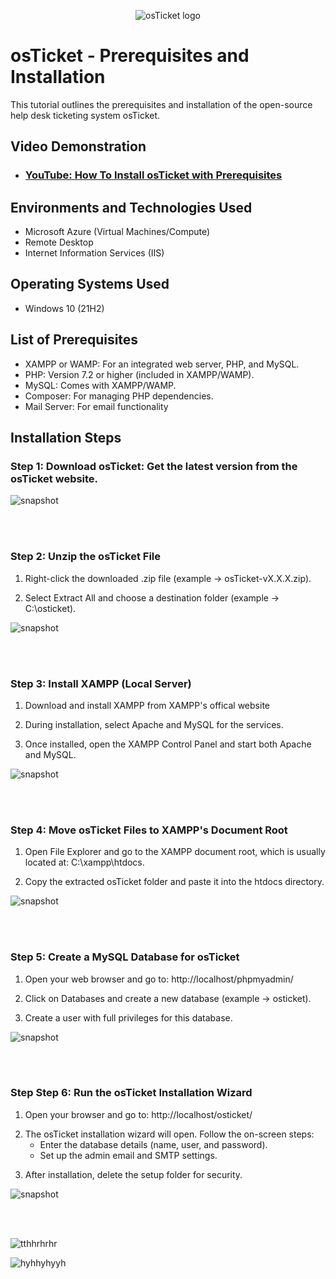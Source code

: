 <p align="center">
<img src="https://i.imgur.com/Clzj7Xs.png" alt="osTicket logo"/>
</p>

<h1>osTicket - Prerequisites and Installation</h1>
This tutorial outlines the prerequisites and installation of the open-source help desk ticketing system osTicket.<br />


<h2>Video Demonstration</h2>

- ### [YouTube: How To Install osTicket with Prerequisites](https://www.youtube.com/watch?v=Olh1z-RNEhQ)

<h2>Environments and Technologies Used</h2>

- Microsoft Azure (Virtual Machines/Compute)
- Remote Desktop
- Internet Information Services (IIS)

<h2>Operating Systems Used </h2>

- Windows 10</b> (21H2)

<h2>List of Prerequisites</h2>

- XAMPP or WAMP: For an integrated web server, PHP, and MySQL.
- PHP: Version 7.2 or higher (included in XAMPP/WAMP).
- MySQL: Comes with XAMPP/WAMP.
- Composer: For managing PHP dependencies.
- Mail Server: For email functionality 

<h2>Installation Steps</h2>
<p>
<h3>Step 1: Download osTicket: Get the latest version from the osTicket website.</h3>
  
![snapshot](https://github.com/user-attachments/assets/da8ba679-06cb-49a5-8a2d-f289cf5ab521)

>
<p> 
<br />
<br />
<p>
<h3>Step 2: Unzip the osTicket File</h3>

1. Right-click the downloaded .zip file (example -> osTicket-vX.X.X.zip).</p>
2. Select Extract All and choose a destination folder (example -> C:\osticket).</p>
   
  
![snapshot](https://github.com/user-attachments/assets/da8ba679-06cb-49a5-8a2d-f289cf5ab521)

>
<p> 
<br />
<br /> 
<p>
<h3>Step 3: Install XAMPP (Local Server)</h3>

1. Download and install XAMPP from XAMPP's offical website</p>
2. During installation, select Apache and MySQL for the services.</p>
3. Once installed, open the XAMPP Control Panel and start both Apache and MySQL.</p>

  
![snapshot](https://github.com/user-attachments/assets/da8ba679-06cb-49a5-8a2d-f289cf5ab521)

>
<p> 
<br />
<br /> 
<p>
<h3>Step 4: Move osTicket Files to XAMPP's Document Root</h3>
  
1. Open File Explorer and go to the XAMPP document root, which is usually located at:
C:\xampp\htdocs\.</p>
2. Copy the extracted osTicket folder and paste it into the htdocs directory.</p>
  
![snapshot](https://github.com/user-attachments/assets/da8ba679-06cb-49a5-8a2d-f289cf5ab521)

>
<p> 
<br />
<br /> 
<p>
<h3>Step 5: Create a MySQL Database for osTicket</h3>
  
1. Open your web browser and go to: http://localhost/phpmyadmin/</p>
2. Click on Databases and create a new database (example -> osticket).</p>
3. Create a user with full privileges for this database.
  
![snapshot](https://github.com/user-attachments/assets/da8ba679-06cb-49a5-8a2d-f289cf5ab521)


>
<p> 
<br />
<br /> 
<p>
<h3>Step Step 6: Run the osTicket Installation Wizard</h3>

1. Open your browser and go to: http://localhost/osticket/</p>
2. The osTicket installation wizard will open. Follow the on-screen steps:
   - Enter the database details (name, user, and password).
   - Set up the admin email and SMTP settings.</p>
3. After installation, delete the setup folder for security.     
       


![snapshot](https://github.com/user-attachments/assets/da8ba679-06cb-49a5-8a2d-f289cf5ab521)


>
<p> 
<br />
<br /> 

![tthhrhrhr](https://github.com/user-attachments/assets/b7251a6c-9ef1-4c27-862f-f5e8affa6bb2)





  ![hyhhyhyyh](https://github.com/user-attachments/assets/00bbb412-a948-41aa-8d77-89418e5b1ef7)


